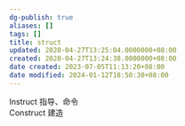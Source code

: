```yaml
---
dg-publish: true
aliases: []
tags: []
title: struct
updated: 2020-04-27T13:25:04.0000000+08:00
created: 2020-04-27T13:24:38.0000000+08:00
date created: 2023-07-05T11:13:20+08:00
date modified: 2024-01-12T18:50:30+08:00
---
```


Instruct 指导、命令  
Construct 建造
